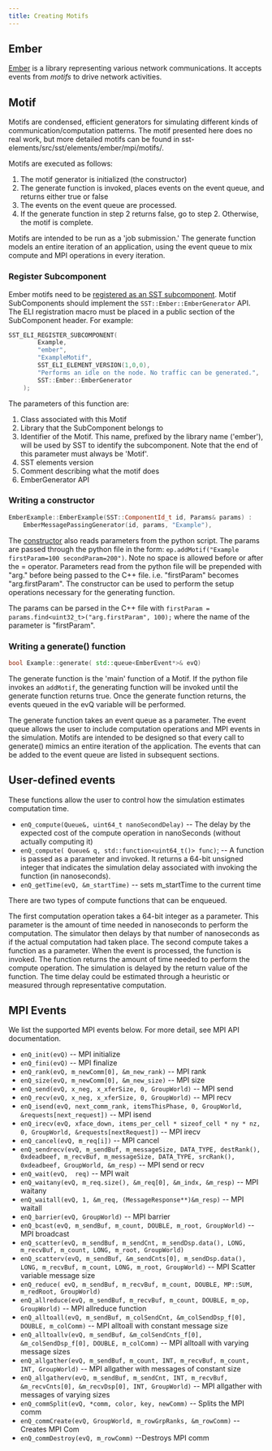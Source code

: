 ```yaml
---
title: Creating Motifs
---
```


## Ember

[Ember](http://sst-simulator.org/SSTPages/SSTElementEmber/) is a library representing various network communications. It accepts events from *motifs* to drive network activities.

## Motif

Motifs are condensed, efficient generators for simulating different kinds of communication/computation patterns.
The motif presented here does no real work, but more detailed motifs can be found in sst-elements/src/sst/elements/ember/mpi/motifs/.

Motifs are executed as follows:

1. The motif generator is initialized (the constructor)
1. The generate function is invoked, places events on the event queue, and returns either true or false
1. The events on the event queue are processed.
1. If the generate function in step 2 returns false, go to step 2. Otherwise, the motif is complete.

Motifs are intended to be run as a 'job submission.'
The generate function models an entire iteration of an application, using the event queue to mix compute and MPI operations in every iteration.

### Register Subcomponent

Ember motifs need to be [registered as an SST subcomponent](../../core/eli/register/sst_eli_register_subcomponent). Motif SubComponents should implement the `SST::Ember::EmberGenerator` API. The ELI registration macro must be placed in a public section of the SubComponent header.
For example:
```cpp
SST_ELI_REGISTER_SUBCOMPONENT(
        Example,
        "ember",
        "ExampleMotif",
        SST_ELI_ELEMENT_VERSION(1,0,0),
        "Performs an idle on the node. No traffic can be generated.",
        SST::Ember::EmberGenerator
    );
```

The parameters of this function are:

1. Class associated with this Motif
1. Library that the SubComponent belongs to
1. Identifier of the Motif. This name, prefixed by the library name ('ember'), will be used by SST to identify the subcomponent. Note that the end of this parameter must always be 'Motif'.
1. SST elements version
1. Comment describing what the motif does
1. EmberGenerator API

### Writing a constructor
```cpp
EmberExample::EmberExample(SST::ComponentId_t id, Params& params) :
	EmberMessagePassingGenerator(id, params, "Example"),

```


The [constructor](../../core/component/subcomponent/constructor) also reads parameters from the python script. 
The params are passed through the python file in the form: `ep.addMotif("Example firstParam=100 secondParam=200")`. Note no space is allowed before or after the = operator. Parameters read from the python file will be prepended with "arg." before being passed to the C++ file. i.e. "firstParam" becomes "arg.firstParam".
The constructor can be used to perform the setup operations necessary for the generating function.

The params can be parsed in the C++ file with `firstParam = params.find<uint32_t>("arg.firstParam", 100);` where the name of the parameter is "firstParam".

### Writing a generate() function
```cpp
bool Example::generate( std::queue<EmberEvent*>& evQ)
```
The generate function is the 'main' function of a Motif. 
If the python file invokes an `addMotif`, the generating function will be invoked until the generate function returns true.
Once the generate function returns, the events queued in the evQ variable will be performed. 

The generate function takes an event queue as a parameter. The event queue allows the user to include computation operations and MPI events in the simulation. Motifs are intended to be designed so that every call to generate() mimics an entire iteration of the application. The events that can be added to the event queue are listed in subsequent sections. 


## User-defined events

These functions allow the user to control how the simulation estimates computation time.

* `enQ_compute(Queue&, uint64_t nanoSecondDelay)`   -- The delay by the expected cost of the compute operation in nanoSeconds (without actually computing it)
* `enQ_compute( Queue& q, std::function<uint64_t()> func)`; -- A function is passed as a parameter and invoked. It returns a 64-bit unsigned integer that indicates the simulation delay associated with invoking the function (in nanoseconds).
* `enQ_getTime(evQ, &m_startTime)` -- sets m_startTime to the current time

There are two types of compute functions that can be enqueued.

The first computation operation takes a 64-bit integer as a parameter. This parameter is the amount of time needed in nanoseconds to perform the computation. The simulator then delays by that number of nanoseconds as if the actual computation had taken place. 
The second compute takes a function as a parameter. When the event is processed, the function is invoked. The function returns the amount of time needed to perform the compute operation. The simulation is delayed by the return value of the function. The time delay could be estimated through a heuristic or measured through representative computation. 


## MPI Events


We list the supported MPI events below. For more detail, see MPI API documentation.


* `enQ_init(evQ)`  --  MPI  initialize
* `enQ_fini(evQ)` -- MPI finalize
* `enQ_rank(evQ, m_newComm[0], &m_new_rank)` -- MPI rank
* `enQ_size(evQ, m_newComm[0], &m_new_size)` --   MPI size
* `enQ_send(evQ, x_neg, x_xferSize, 0, GroupWorld)`  --  MPI send
* `enQ_recv(evQ, x_neg, x_xferSize, 0, GroupWorld)`  --  MPI  recv
* `enQ_isend(evQ, next_comm_rank, itemsThisPhase, 0, GroupWorld, &requests[next_request])` --  MPI isend
* `enQ_irecv(evQ, xface_down, items_per_cell * sizeof_cell * ny * nz, 0, GroupWorld, &requests[nextRequest])` --  MPI irecv
* `enQ_cancel(evQ, m_req[i])` -- MPI cancel
* `enQ_sendrecv(evQ, m_sendBuf, m_messageSize, DATA_TYPE, destRank(), 0xdeadbeef, m_recvBuf, m_messageSize, DATA_TYPE, srcRank(),  0xdeadbeef, GroupWorld, &m_resp)`  --  MPI send or recv
* `enQ_wait(evQ,  req)`  --  MPI wait
* `enQ_waitany(evQ, m_req.size(), &m_req[0], &m_indx, &m_resp)` --  MPI waitany
* `enQ_waitall(evQ, 1, &m_req, (MessageResponse**)&m_resp)` --  MPI waitall
* `enQ_barrier(evQ, GroupWorld)` -- MPI barrier
* `enQ_bcast(evQ, m_sendBuf, m_count, DOUBLE, m_root, GroupWorld)` -- MPI broadcast
* `enQ_scatter(evQ, m_sendBuf, m_sendCnt, m_sendDsp.data(), LONG, m_recvBuf, m_count, LONG, m_root, GroupWorld)` 
* `enQ_scatterv(evQ, m_sendBuf, &m_sendCnts[0], m_sendDsp.data(), LONG, m_recvBuf, m_count, LONG, m_root, GroupWorld)` -- MPI Scatter variable message size
* `enQ_reduce( evQ, m_sendBuf, m_recvBuf, m_count, DOUBLE, MP::SUM, m_redRoot, GroupWorld)`
* `enQ_allreduce(evQ, m_sendBuf, m_recvBuf, m_count, DOUBLE, m_op, GroupWorld)` -- MPI allreduce function
* `enQ_alltoall(evQ, m_sendBuf, m_colSendCnt, &m_colSendDsp_f[0], DOUBLE, m_colComm)` -- MPI alltoall with constant message size
* `enQ_alltoallv(evQ, m_sendBuf, &m_colSendCnts_f[0], &m_colSendDsp_f[0], DOUBLE, m_colComm)` -- MPI alltoall with varying message sizes
* `enQ_allgather(evQ, m_sendBuf, m_count, INT, m_recvBuf, m_count, INT, GroupWorld)` --  MPI allgather with messages of constant size
* `enQ_allgatherv(evQ, m_sendBuf, m_sendCnt, INT, m_recvBuf, &m_recvCnts[0], &m_recvDsp[0], INT, GroupWorld)` --  MPI allgather with messages of varying sizes
* `enQ_commSplit(evQ, *comm, color, key, newComm)` -- Splits the MPI comm
* `enQ_commCreate(evQ, GroupWorld, m_rowGrpRanks, &m_rowComm)` -- Creates MPI Com
* `enQ_commDestroy(evQ, m_rowComm)` --Destroys MPI comm
